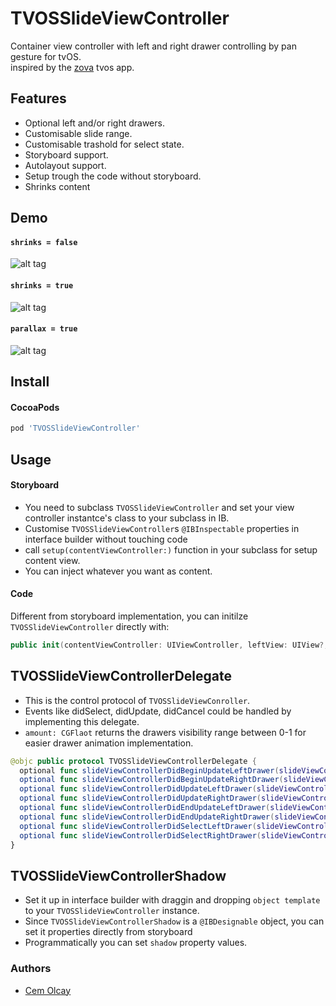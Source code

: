 TVOSSlideViewController
===

Container view controller with left and right drawer controlling by pan gesture for tvOS.  
inspired by the [zova](http://get.zova.com/) tvos app.

Features
----

* Optional left and/or right drawers.
* Customisable slide range.
* Customisable trashold for select state.
* Storyboard support.
* Autolayout support.
* Setup trough the code without storyboard.
* Shrinks content

Demo
----

#### `shrinks = false`

![alt tag](https://raw.githubusercontent.com/movielala/TVOSSlideViewController/master/demo.gif)

#### `shrinks = true`

![alt tag](https://raw.githubusercontent.com/movielala/TVOSSlideViewController/master/shrink.gif)

#### `parallax = true`

![alt tag](https://raw.githubusercontent.com/movielala/TVOSSlideViewController/master/parallax.gif)

Install
----

#### CocoaPods

``` ruby
pod 'TVOSSlideViewController'
```

Usage
----

#### Storyboard

* You need to subclass `TVOSSlideViewController` and set your view controller instantce's class to your subclass in IB.
* Customise `TVOSSlideViewController`s `@IBInspectable` properties in interface builder without touching code
* call `setup(contentViewController:)` function in your subclass for setup content view.
* You can inject whatever you want as content.

#### Code

Different from storyboard implementation, you can initilze `TVOSSlideViewController` directly with:

``` swift
public init(contentViewController: UIViewController, leftView: UIView?, rightView: UIView?)
```

TVOSSlideViewControllerDelegate
----

* This is the control protocol of `TVOSSlideViewConroller`.
* Events like didSelect, didUpdate, didCancel could be handled by implementing this delegate.
* `amount: CGFlaot` returns the drawers visibility range between 0-1 for easier drawer animation implementation.

``` swift
@objc public protocol TVOSSlideViewControllerDelegate {
  optional func slideViewControllerDidBeginUpdateLeftDrawer(slideViewController: TVOSSlideViewController)
  optional func slideViewControllerDidBeginUpdateRightDrawer(slideViewController: TVOSSlideViewController)
  optional func slideViewControllerDidUpdateLeftDrawer(slideViewController: TVOSSlideViewController, amount: CGFloat)
  optional func slideViewControllerDidUpdateRightDrawer(slideViewController: TVOSSlideViewController, amount: CGFloat)
  optional func slideViewControllerDidEndUpdateLeftDrawer(slideViewController: TVOSSlideViewController, amount: CGFloat)
  optional func slideViewControllerDidEndUpdateRightDrawer(slideViewController: TVOSSlideViewController, amount: CGFloat)
  optional func slideViewControllerDidSelectLeftDrawer(slideViewController: TVOSSlideViewController)
  optional func slideViewControllerDidSelectRightDrawer(slideViewController: TVOSSlideViewController)
}
```

TVOSSlideViewControllerShadow
----

* Set it up in interface builder with draggin and dropping `object template` to your `TVOSSlideViewController` instance.
* Since `TVOSSlideViewControllerShadow` is a `@IBDesignable` object, you can set it properties directly from storyboard
* Programmatically you can set `shadow` property values.

### Authors
* [Cem Olcay](https://github.com/cemolcay)
